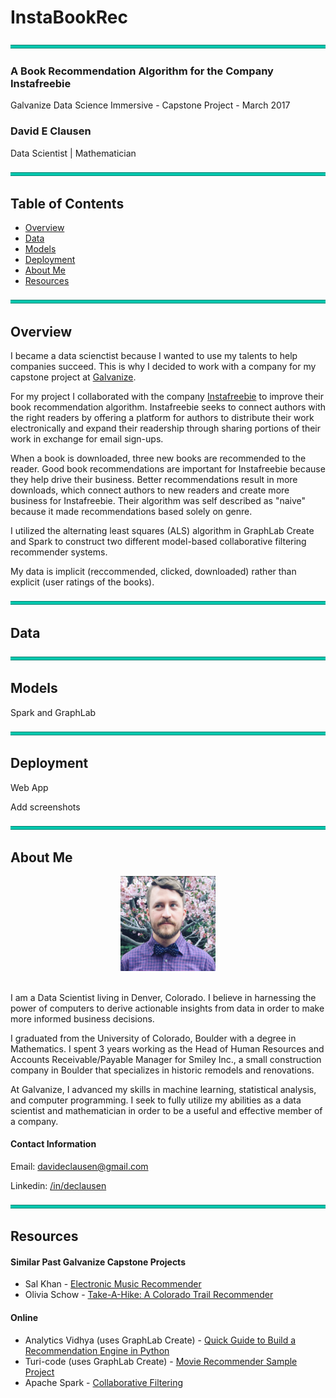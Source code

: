 # InstaBookRec  

<img src="images/break_line.png">

### A Book Recommendation Algorithm for the Company Instafreebie
Galvanize Data Science Immersive - Capstone Project - March 2017

### David E Clausen
Data Scientist | Mathematician

<img src="images/break_line.png">

## Table of Contents
<!-- - [Purpose](#purpose) -->
- [Overview](#overview)
- [Data](#data)
- [Models](#models)
- [Deployment](#deployment)
- [About Me](#about-me)
- [Resources](#resources)

<img src="images/break_line.png">

<!-- ## Purpose

I became a data scienctist because I wanted to use my talents to help companies succeed.  This is why I decided to work with a company for my capstone project at [Galvanize](http://www.galvanize.com).  

<img src="images/break_line.png">
 -->
## Overview

I became a data scienctist because I wanted to use my talents to help companies succeed.  This is why I decided to work with a company for my capstone project at [Galvanize](http://www.galvanize.com).  

For my project I collaborated with the company [Instafreebie](https://www.instafreebie.com) to improve their book recommendation algorithm.  Instafreebie seeks to connect authors with the right readers by offering a platform for authors to distribute their work electronically and expand their readership through sharing portions of their work in exchange for email sign-ups.  

When a book is downloaded, three new books are recommended to the reader.  Good book recommendations are important for Instafreebie because they help drive their business. Better recommendations result in more downloads, which connect authors to new readers and create more business for Instafreebie.  Their algorithm was self described as "naive" because it made recommendations based solely on genre.

I utilized the alternating least squares (ALS) algorithm in GraphLab Create and Spark to construct two different model-based collaborative filtering recommender systems.  



My data is implicit (reccommended, clicked, downloaded) rather than explicit (user ratings of the books).


<img src="images/break_line.png">

## Data


<img src="images/break_line.png">

## Models
Spark and GraphLab

<img src="images/break_line.png">

## Deployment
Web App

Add screenshots

<img src="images/break_line.png">

## About Me
<div style="text-align:center">
<img src="images/IMG_1968_square.PNG" width=30% height=30%/>
</div><br>

I am a Data Scientist living in Denver, Colorado. I believe in harnessing the power of computers to derive actionable insights from data in order to make more informed business decisions.

I graduated from the University of Colorado, Boulder with a degree in Mathematics.  I spent 3 years working as the Head of Human Resources and Accounts Receivable/Payable Manager for Smiley Inc., a small construction company in Boulder that specializes in historic remodels and renovations.

At Galvanize, I advanced my skills in machine learning, statistical analysis, and computer programming.  I seek to fully utilize my abilities as a data scientist and mathematician in order to be a useful and effective member of a company.

#### Contact Information

Email: davideclausen@gmail.com

Linkedin: [/in/declausen](https://www.linkedin.com/in/declausen/)


<img src="images/break_line.png">

## Resources

#### Similar Past Galvanize Capstone Projects

* Sal Khan - [Electronic Music Recommender](https://github.com/salmank09/musicrecommender)
* Olivia Schow - [Take-A-Hike: A Colorado Trail Recommender](https://github.com/oschow/take-a-hike)


#### Online

* Analytics Vidhya (uses GraphLab Create) - [Quick Guide to Build a Recommendation Engine in Python](https://www.analyticsvidhya.com/blog/2016/06/quick-guide-build-recommendation-engine-python/)
* Turi-code (uses GraphLab Create) - [Movie Recommender Sample Project](https://github.com/turi-code/sample-movie-recommender)
* Apache Spark - [Collaborative Filtering](https://spark.apache.org/docs/latest/ml-collaborative-filtering.html)
